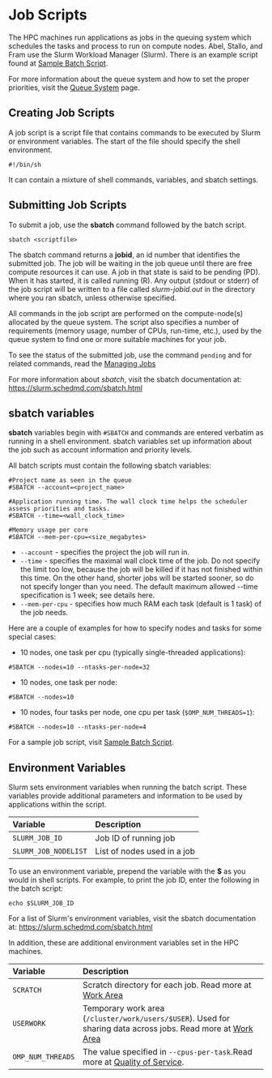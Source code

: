 # Job Scripts

The HPC machines run applications as jobs in the queuing system which schedules the tasks and process to run on compute nodes. Abel, Stallo, and Fram use the Slurm Workload Manager (Slurm). There is an example script found at [Sample Batch Script](samplescript.md).

For more information about the queue system and how to set the proper priorities, visit the [Queue System](queuesystem.md) page.

## Creating Job Scripts

A job script is a script file that contains commands to be executed by Slurm or
environment variables. The start of the file should specify the shell environment.

    #!/bin/sh

It can contain a mixture of shell commands, variables, and sbatch settings.

## Submitting Job Scripts

To submit a job, use the __sbatch__ command followed by the batch script.

    sbatch <scriptfile>

The sbatch command returns a **jobid**, an id number that identifies the submitted job. The job will be waiting in the job queue until there are free compute resources it can use. A job in that state is said to be pending (PD). When it has started, it is called running (R). Any output (stdout or stderr) of the job script will be written to a file called *slurm-jobid.out* in the directory where you ran sbatch, unless otherwise specified.

All commands in the job script are performed on the compute-node(s) allocated by the queue system. The script also specifies a number of requirements (memory usage, number of CPUs, run-time, etc.), used by the queue system to find one or more suitable machines for your job.

To see the status of the submitted job, use the command `pending` and for related commands, read the [Managing Jobs](managing_jobs.md)

For more information about *sbatch*, visit the sbatch documentation at: https://slurm.schedmd.com/sbatch.html

## sbatch variables

**sbatch** variables begin with `#SBATCH` and commands are entered verbatim as
running in a shell environment. sbatch variables set up information about the job
such as account information and priority levels.

All batch scripts must contain the following sbatch variables:

    #Project name as seen in the queue
    #SBATCH --account=<project_name>

    #Application running time. The wall clock time helps the scheduler assess priorities and tasks.
    #SBATCH --time=<wall_clock_time>

    #Memory usage per core
    #SBATCH --mem-per-cpu=<size_megabytes>

* `--account` - specifies the project the job will run in.
* `--time` - specifies the maximal wall clock time of the job. Do not specify the limit too low, because the job will be killed if it has not finished within this time. On the other hand, shorter jobs will be started sooner, so do not specify longer than you need. The default maximum allowed --time specification is 1 week; see details here.
* `--mem-per-cpu` - specifies how much RAM each task (default is 1 task) of the job needs.

Here are a couple of examples for how to specify nodes and tasks for some
special cases:

* 10 nodes, one task per cpu (typically single-threaded applications):

```
#SBATCH --nodes=10 --ntasks-per-node=32
```

* 10 nodes, one task per node:

```
#SBATCH --nodes=10
```

* 10 nodes, four tasks per node, one cpu per task (`$OMP_NUM_THREADS=1`):

```
#SBATCH --nodes=10 --ntasks-per-node=4
```

For a sample job script, visit [Sample Batch Script](samplescript.md).

## Environment Variables

Slurm sets environment variables when running the batch script. These variables provide additional
parameters and information to be used by applications within the script.

| Variable | Description     |
| :------------- | :------------- |
| `SLURM_JOB_ID`      | Job ID of running job  |
| `SLURM_JOB_NODELIST` | List of nodes used in a job |

To use an environment variable, prepend the variable with the __$__ as you would in shell scripts. For example, to
print the job ID, enter the following in the batch script:

    echo $SLURM_JOB_ID

For a list of Slurm's environment variables, visit the sbatch documentation at: https://slurm.schedmd.com/sbatch.html

In addition, these are additional environment variables set in the HPC machines.

| Variable | Description     |
| :------------- | :------------- |
| `SCRATCH`       | Scratch directory for each job. Read more at [Work Area](../storage/storagesystems.md)|
| `USERWORK`      | Temporary work area (`/cluster/work/users/$USER`). Used for sharing data across jobs. Read more at [Work Area](../storage/storagesystems.md#workarea)
| `OMP_NUM_THREADS`       | The value specified in `--cpus-per-task`.Read more at [Quality of Service](qos.md).   |
